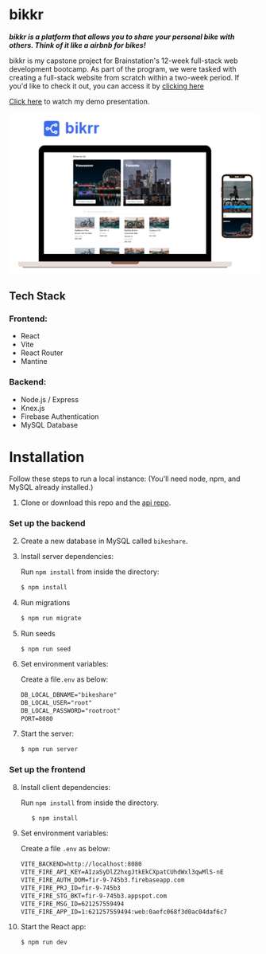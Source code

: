 # bikkr

**_bikkr is a platform that allows you to share your personal bike with others. Think of it like a airbnb for bikes!_**

bikkr is my capstone project for Brainstation's 12-week full-stack web development bootcamp. As part of the program, we were tasked with creating a full-stack website from scratch within a two-week period. If you'd like to check it out, you can access it by [clicking here](https://lucas-lu-bikeshare.netlify.app/)

[Click here](https://www.loom.com/share/2dfc0eebeda741449746d103a1b3f62c) to watch my demo presentation.

![Screenshot of bikkr](./demo/screenshot.png)

## Tech Stack

### Frontend:

- React
- Vite
- React Router
- Mantine

### Backend:

- Node.js / Express
- Knex.js
- Firebase Authentication
- MySQL Database

# Installation

Follow these steps to run a local instance:
(You'll need node, npm, and MySQL already installed.)

1. Clone or download this repo and the [api repo](https://github.com/lucaslu/lucas-lu-bikeshare-api).

### Set up the backend

2. Create a new database in MySQL called `bikeshare`.
3. Install server dependencies:

   Run `npm install` from inside the directory:

   ```bash
   $ npm install
   ```

4. Run migrations
   ```bash
   $ npm run migrate
   ```
5. Run seeds
   ```bash
   $ npm run seed
   ```
6. Set environment variables:

   Create a file`.env` as below:

   ```shell
   DB_LOCAL_DBNAME="bikeshare"
   DB_LOCAL_USER="root"
   DB_LOCAL_PASSWORD="rootroot"
   PORT=8080
   ```

7. Start the server:
   ```bash
   $ npm run server
   ```

### Set up the frontend

8. Install client dependencies:

   Run `npm install` from inside the directory.

   ```bash
      $ npm install
   ```

9. Set environment variables:

   Create a file `.env` as below:

   ```shell
   VITE_BACKEND=http://localhost:8080
   VITE_FIRE_API_KEY=AIzaSyDlZ2hxgJtkEkCXpatCUhdWxl3qwMlS-nE
   VITE_FIRE_AUTH_DOM=fir-9-745b3.firebaseapp.com
   VITE_FIRE_PRJ_ID=fir-9-745b3
   VITE_FIRE_STG_BKT=fir-9-745b3.appspot.com
   VITE_FIRE_MSG_ID=621257559494
   VITE_FIRE_APP_ID=1:621257559494:web:0aefc068f3d0ac04daf6c7
   ```

10. Start the React app:
    ```bash
    $ npm run dev
    ```
